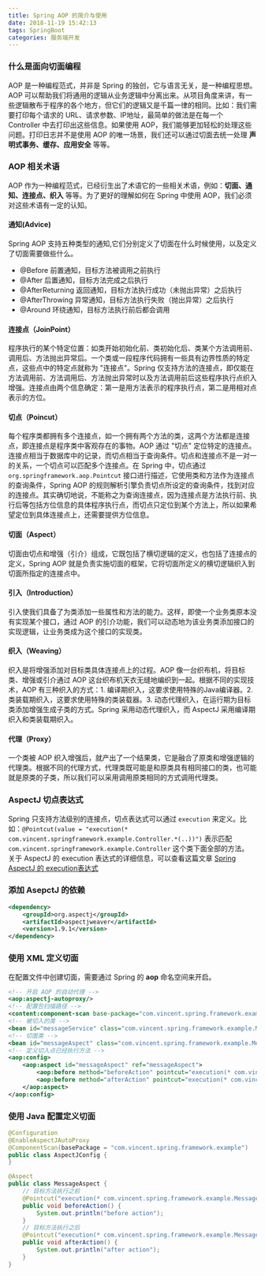 ```yaml
---
title: Spring AOP 的简介与使用
date: 2018-11-19 15:42:13
tags: SpringBoot
categories: 服务端开发
---
```


### 什么是面向切面编程
AOP 是一种编程范式，并非是 Spring 的独创，它与语言无关，是一种编程思想。AOP 可以帮助我们将通用的逻辑从业务逻辑中分离出来。从项目角度来讲，有一些逻辑散布于程序的各个地方，但它们的逻辑又是千篇一律的相同。比如：我们需要打印每个请求的 URL、请求参数、IP地址，最简单的做法是在每一个 Controller 中去打印出这些信息。如果使用 AOP，我们能够更加轻松的处理这些问题。打印日志并不是使用 AOP 的唯一场景，我们还可以通过切面去统一处理 **声明式事务、缓存、应用安全** 等等。

<!-- more -->

### AOP 相关术语
AOP 作为一种编程范式，已经衍生出了术语它的一些相关术语，例如：**切面、通知、连接点、织入** 等等。为了更好的理解如何在 Spring 中使用 AOP，我们必须对这些术语有一定的认知。

#### 通知(Advice)
Spring AOP 支持五种类型的通知,它们分别定义了切面在什么时候使用，以及定义了切面需要做些什么。
- @Before 前置通知，目标方法被调用之前执行
- @After 后置通知，目标方法完成之后执行
- @AfterReturning 返回通知，目标方法执行成功（未抛出异常）之后执行
- @AfterThrowing 异常通知，目标方法执行失败（抛出异常）之后执行
- @Around 环绕通知，目标方法执行前后都会调用

#### 连接点（JoinPoint）
程序执行的某个特定位置：如类开始初始化前、类初始化后、类某个方法调用前、调用后、方法抛出异常后。一个类或一段程序代码拥有一些具有边界性质的特定点，这些点中的特定点就称为 "连接点"。Spring 仅支持方法的连接点，即仅能在方法调用前、方法调用后、方法抛出异常时以及方法调用前后这些程序执行点织入增强。连接点由两个信息确定：第一是用方法表示的程序执行点，第二是用相对点表示的方位。

#### 切点（Poincut）
每个程序类都拥有多个连接点，如一个拥有两个方法的类，这两个方法都是连接点，即连接点是程序类中客观存在的事物。AOP 通过 "切点" 定位特定的连接点。连接点相当于数据库中的记录，而切点相当于查询条件。切点和连接点不是一对一的关系，一个切点可以匹配多个连接点。在 Spring 中，切点通过
`org.springframework.aop.Pointcut` 接口进行描述，它使用类和方法作为连接点的查询条件，Spring AOP 的规则解析引擎负责切点所设定的查询条件，找到对应的连接点。其实确切地说，不能称之为查询连接点，因为连接点是方法执行前、执行后等包括方位信息的具体程序执行点，而切点只定位到某个方法上，所以如果希望定位到具体连接点上，还需要提供方位信息。

#### 切面（Aspect）
切面由切点和增强（引介）组成，它既包括了横切逻辑的定义，也包括了连接点的定义，Spring AOP 就是负责实施切面的框架，它将切面所定义的横切逻辑织入到切面所指定的连接点中。

#### 引入（Introduction）
引入使我们具备了为类添加一些属性和方法的能力。这样，即使一个业务类原本没有实现某个接口，通过 AOP 的引介功能，我们可以动态地为该业务类添加接口的实现逻辑，让业务类成为这个接口的实现类。

#### 织入（Weaving）
织入是将增强添加对目标类具体连接点上的过程。AOP 像一台织布机，将目标类、增强或引介通过 AOP 这台织布机天衣无缝地编织到一起。根据不同的实现技术，AOP 有三种织入的方式：1. 编译期织入，这要求使用特殊的Java编译器。2. 类装载期织入，这要求使用特殊的类装载器。3. 动态代理织入，在运行期为目标类添加增强生成子类的方式。Spring 采用动态代理织入，而 AspectJ 采用编译期织入和类装载期织入。

#### 代理（Proxy）
一个类被 AOP 织入增强后，就产出了一个结果类，它是融合了原类和增强逻辑的代理类。根据不同的代理方式，代理类既可能是和原类具有相同接口的类，也可能就是原类的子类，所以我们可以采用调用原类相同的方式调用代理类。

### AspectJ 切点表达式
Spring 只支持方法级别的连接点，切点表达式可以通过 `execution` 来定义。比如：`@Pointcut(value = "execution(* com.vincent.springframework.example.Controller.*(..))")` 表示匹配 `com.vincent.springframework.example.Controller` 这个类下面全部的方法。
关于 AspectJ 的 execution 表达式的详细信息，可以查看这篇文章 [Spring AspectJ 的 execution表达式](https://www.cnblogs.com/powerwu/articles/5177662.html)

### 添加 AsepctJ 的依赖
```xml
<dependency>
    <groupId>org.aspectj</groupId>
    <artifactId>aspectjweaver</artifactId>
    <version>1.9.1</version>
</dependency>
```

### 使用 XML 定义切面
在配置文件中创建切面，需要通过 Spring 的 **aop** 命名空间来开启。
```xml
<!-- 开启 AOP 的自动代理 -->
<aop:aspectj-autoproxy/>
<!-- 配置包扫描路径 -->
<content:component-scan base-package="com.vincent.spring.framework.example"/>
<!-- 被切入的类 -->
<bean id="messageService" class="com.vincent.spring.framework.example.MessageService"/>
<!-- 切面类 -->
<bean id="messageAspect" class="com.vincent.spring.framework.example.MessageAspect"/>
<!-- 定义切入点已经执行方法 -->
<aop:config>
    <aop:aspect id="messageAspect" ref="messageAspect">
        <aop:before method="beforeAction" pointcut="execution(* com.vincent.spring.framework.example.MessageService.call(..))"/>
        <aop:before method="afterAction" pointcut="execution(* com.vincent.spring.framework.example.MessageService.call(..))"/>
    </aop:aspect>
</aop:config>
```

### 使用 Java 配置定义切面
```java
@Configuration
@EnableAspectJAutoProxy
@ComponentScan(basePackage = "com.vincent.spring.framework.example")
public class AspectJConfig {
}
```
```java
@Aspect
public class MessageAspect {
    // 目标方法执行之前
    @Pointcut("execution(* com.vincent.spring.framework.example.MessageService.call(..))")
    public void beforeAction() {
        System.out.println("before action");
    }
    // 目标方法执行之后
    @Pointcut("execution(* com.vincent.spring.framework.example.MessageService.call(..))")
    public void afterAction() {
        System.out.println("after action");
    }
}
```

